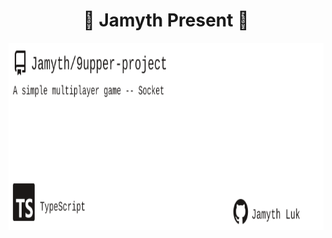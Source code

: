 <!-- built at 9/24/2025, 11:15:55 PM -->
<h1 align="center">
🎉 Jamyth Present 🎉
</h1>
<p align="center">
    <a href="https://github.com/Jamyth/9upper-project">
        <img width="1000" height="300" src="./readme.svg" />
    </a>
</p>